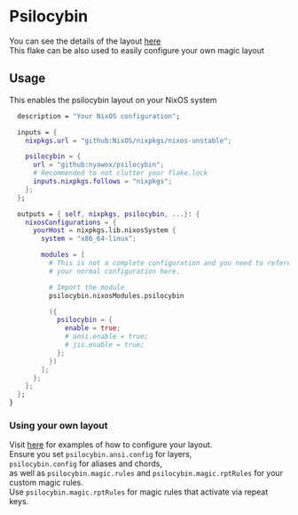 # Psilocybin

You can see the details of the layout [here](layout/README.md)  
This flake can be also used to easily configure your own magic layout

## Usage

This enables the psilocybin layout on your NixOS system
```nix
  description = "Your NixOS configuration";

  inputs = {
    nixpkgs.url = "github:NixOS/nixpkgs/nixos-unstable";

    psilocybin = {
      url = "github:nyawox/psilocybin";
      # Recommended to not clutter your flake.lock
      inputs.nixpkgs.follows = "nixpkgs";
    };
  };

  outputs = { self, nixpkgs, psilocybin, ...}: {
    nixosConfigurations = {
      yourHost = nixpkgs.lib.nixosSystem {
        system = "x86_64-linux";

        modules = [
          # This is not a complete configuration and you need to reference
          # your normal configuration here.

          # Import the module
          psilocybin.nixosModules.psilocybin

          ({
            psilocybin = {
              enable = true;
              # ansi.enable = true;
              # jis.enable = true;
            };
          })
        ];
      };
    };
  };
}
```

### Using your own layout
Visit [here](layout/) for examples of how to configure your layout.  
Ensure you set `psilocybin.ansi.config` for layers,  
`psilocybin.config` for aliases and chords,  
as well as `psilocybin.magic.rules` and `psilocybin.magic.rptRules` for your custom magic rules.  
Use `psilocybin.magic.rptRules` for magic rules that activate via repeat keys.  
